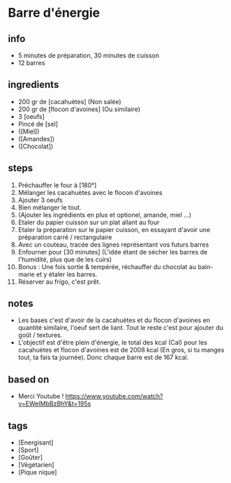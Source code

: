 # Barre d'énergie

## info  
* 5 minutes de préparation, 30  minutes de cuisson
* 12 barres

## ingredients
* 200 gr de [cacahuètes] (Non salée)
* 200 gr de [flocon d'avoines] (Ou similaire)
* 3 [oeufs]
* Pincé de [sel]
* ([Miel])
* ([Amandes])
* ([Chocolat])

## steps  
1. Préchauffer le four à [180°]
1. Mélanger les cacahuètes avec le flocon d'avoines
2. Ajouter 3 oeufs
3. Bien mélanger le tout.
4. (Ajouter les ingrédients en plus et optionel, amande, miel ...)
6. Etaler du papier cuisson sur un plat allant au four
7. Etaler la préparation sur le papier cuisson, en essayant d'avoir une préparation carré / rectangulaire
8. Avec un couteau, tracée des lignes représentant vos futurs barres
9. Enfourner pour [30 minutes] (L'idée étant de sécher les barres de l'humidité, plus que de les cuirs)
10. Bonus : Une fois sortie & tempérée, réchauffer du chocolat au bain-marie et y étaler les barres.
11. Réserver au frigo, c'est prêt.

## notes  
* Les bases c'est d'avoir de la cacahuètes et du flocon d'avoines en quantité similaire, l'oeuf sert de liant. Tout le reste c'est pour ajouter du goût / textures.
* L'objectif est d'être plein d'énergie, le total des kcal (Cal) pour les cacahuètes et flocon d'avoines est de 2008 kcal (En gros, si tu manges tout, ta fais ta journée). Donc chaque barre est de 167 kcal. 

## based on  
* Merci Youtube ! https://www.youtube.com/watch?v=EWeIMbBzBhY&t=195s

## tags
* [Energisant]
* [Sport]
* [Goûter]
* [Végétarien]
* [Pique nique]